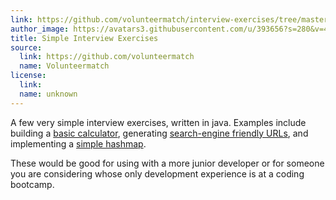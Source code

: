 ```yaml
---
link: https://github.com/volunteermatch/interview-exercises/tree/master/java
author_image: https://avatars3.githubusercontent.com/u/393656?s=280&v=4
title: Simple Interview Exercises
source:
  link: https://github.com/volunteermatch
  name: Volunteermatch
license:
  link:
  name: unknown
---
```

<p>A few very simple interview exercises, written in java. Examples include building a <a href="https://github.com/volunteermatch/interview-exercises/tree/master/java/calculator" target="_blank">basic calculator</a>, generating <a href="https://github.com/volunteermatch/interview-exercises/tree/master/java/friendlyurl" target="_blank">search-engine friendly URLs</a>, and implementing a <a href="https://github.com/volunteermatch/interview-exercises/tree/master/java/simplehashmap" target="_blank">simple hashmap</a>.</p>
<p>These would be good for using with a more junior developer or for someone you are considering whose only development experience is at a coding bootcamp.</p>
